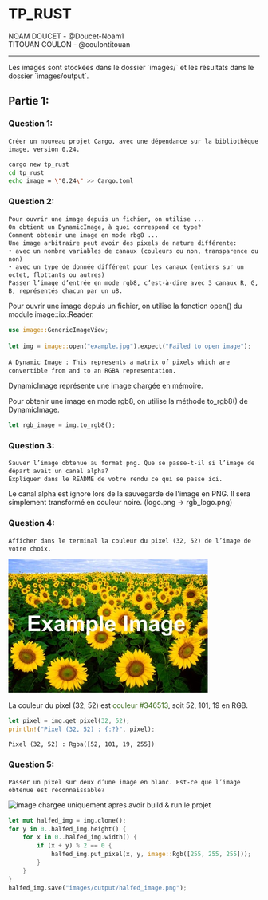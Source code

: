 # TP_RUST

NOAM DOUCET - @Doucet-Noam1  
TITOUAN COULON - @coulontitouan
<hr>
Les images sont stockées dans le dossier `images/` et les résultats dans le dossier `images/output`.

## Partie 1:

### Question 1:
```
Créer un nouveau projet Cargo, avec une dépendance sur la bibliothèque image, version 0.24.
```

```bash
cargo new tp_rust
cd tp_rust
echo image = \"0.24\" >> Cargo.toml
```

### Question 2:
```
Pour ouvrir une image depuis un fichier, on utilise ... 
On obtient un DynamicImage, à quoi correspond ce type? 
Comment obtenir une image en mode rbg8 ...
Une image arbitraire peut avoir des pixels de nature différente:
• avec un nombre variables de canaux (couleurs ou non, transparence ou non)
• avec un type de donnée différent pour les canaux (entiers sur un octet, flottants ou autres)
Passer l’image d’entrée en mode rgb8, c’est-à-dire avec 3 canaux R, G, B, représentés chacun par un u8.
```

Pour ouvrir une image depuis un fichier, on utilise la fonction open() du module image::io::Reader.
```rust
use image::GenericImageView;

let img = image::open("example.jpg").expect("Failed to open image");
```
`A Dynamic Image : This represents a matrix of pixels which are convertible from and to an RGBA representation.`

DynamicImage représente une image chargée en mémoire.

Pour obtenir une image en mode rgb8, on utilise la méthode to_rgb8() de DynamicImage.
```rust
let rgb_image = img.to_rgb8();
```

### Question 3:
```
Sauver l’image obtenue au format png. Que se passe-t-il si l’image de départ avait un canal alpha?
Expliquer dans le README de votre rendu ce qui se passe ici.
```

Le canal alpha est ignoré lors de la sauvegarde de l'image en PNG. Il sera simplement transformé en couleur noire. (logo.png -> rgb_logo.png)

### Question 4:
```
Afficher dans le terminal la couleur du pixel (32, 52) de l’image de votre choix.
```
![example.jpg](images/example.jpg)

La couleur du pixel (32, 52) est <span style="color:#346513">couleur #346513</span>, soit 52, 101, 19 en RGB.
```rust
let pixel = img.get_pixel(32, 52);
println!("Pixel (32, 52) : {:?}", pixel);
```
```
Pixel (32, 52) : Rgba([52, 101, 19, 255])
```

### Question 5:
```
Passer un pixel sur deux d’une image en blanc. Est-ce que l’image obtenue est reconnaissable?
```
![image chargee uniquement apres avoir build & run le projet](images/output/halfed_image.png)
```rust
let mut halfed_img = img.clone();
for y in 0..halfed_img.height() {
    for x in 0..halfed_img.width() {
        if (x + y) % 2 == 0 {
            halfed_img.put_pixel(x, y, image::Rgb([255, 255, 255]));
        }
    }
}
halfed_img.save("images/output/halfed_image.png");
```